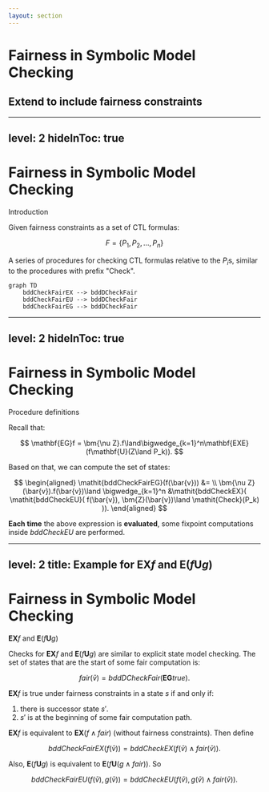 ```yaml
---
layout: section
---
```

# Fairness in Symbolic Model Checking
## Extend to include fairness constraints

---
level: 2
hideInToc: true
---

# Fairness in Symbolic Model Checking
Introduction

Given fairness constraints as a set of CTL formulas:

$$
    F = \{ P_1, P_2, \ldots, P_n \}
$$

<v-click>

A series of procedures for checking CTL formulas relative to the $P_i$s, similar to the procedures with prefix "Check".

<div class="text-center">


```mermaid {theme: 'forest', scale: 0.2}
graph TD
    bddCheckFairEX --> bddDCheckFair
    bddCheckFairEU --> bddDCheckFair
    bddCheckFairEG --> bddDCheckFair
```

</div>

</v-click>

---
level: 2
hideInToc: true
---

# Fairness in Symbolic Model Checking
Procedure definitions

Recall that:

$$
    \mathbf{EG}f = \bm{\nu Z}.f\land\bigwedge_{k=1}^n\mathbf{EXE}(f\mathbf{U}(Z\land P_k)).
$$

<v-click>

Based on that, we can compute the set of states:

$$
\begin{aligned}
    \mathit{bddCheckFairEG}(f(\bar{v})) &= \\
    \bm{\nu Z}(\bar{v}).f(\bar{v})\land
    \bigwedge_{k=1}^n
    &\mathit{bddCheckEX}(
        \mathit{bddCheckEU}(
            f(\bar{v}), \bm{Z}(\bar{v})\land \mathit{Check}(P_k)
        )).
\end{aligned}
$$

**Each time** the above expression is **evaluated**, some fixpoint computations inside $\mathit{bddCheckEU}$ are performed.

</v-click>

---
level: 2
title: Example for $\mathbf{EX}f$ and $\mathbf{E}(f\mathbf{U}g)$
---

# Fairness in Symbolic Model Checking
$\mathbf{EX}f$ and $\mathbf{E}(f\mathbf{U}g)$

Checks for $\mathbf{EX}f$ and $\mathbf{E}(f\mathbf{U}g)$ are similar to explicit state model checking.
The set of states that are the start of some fair computation is:

$$
    \mathit{fair}(\bar{v}) = \mathit{bddDCheckFair}(\mathbf{EG}\mathit{true}).
$$

<v-click>

$\mathbf{EX}f$ is true under fairness constraints in a state $s$ if and only if:

</v-click>

<v-clicks>

1. there is successor state $s'$.
2. $s'$ is at the beginning of some fair computation path.

</v-clicks>

<v-click>

$\mathbf{EX}f$ is equivalent to $\mathbf{EX}(f\land\mathit{fair})$ (without fairness constraints). Then define

$$
    \mathit{bddCheckFairEX}(f(\bar{v})) = \mathit{bddCheckEX}(f(\bar{v})\land\mathit{fair}(\bar{v})).
$$

</v-click>

<v-click>

Also, $\mathbf{E}(f\mathbf{U}g)$ is equivalent to $\mathbf{E}(f\mathbf{U}(g\land\mathit{fair}))$. So

$$
    \mathit{bddCheckFairEU}(f(\bar{v}), g(\bar{v})) = \mathit{bddCheckEU}(f(\bar{v}), g(\bar{v})\land\mathit{fair}(\bar{v})).
$$

</v-click>